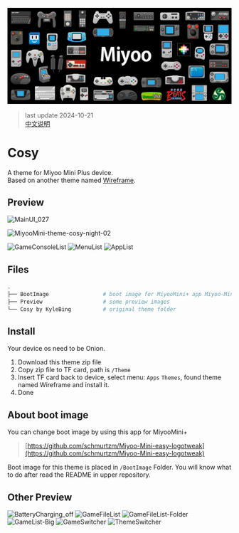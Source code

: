 ![banner](./art/art-horizontal-3000h.png)


> last update 2024-10-21  
> [中文说明](./README_zh.md)

# Cosy

A theme for Miyoo Mini Plus device.  
Based on another theme named [Wireframe](https://github.com/KyleBing/onion-theme-wireframe).


## Preview

![MainUI_027](https://github.com/user-attachments/assets/22d4353a-6533-4481-9d7c-d01f64f12e72)

![MiyooMini-theme-cosy-night-02](https://github.com/user-attachments/assets/5fbc8b10-8975-4b47-a45c-847de0851132)



![GameConsoleList](https://github.com/user-attachments/assets/863e5c0e-ddef-4ee1-a311-5088be3c5f4d)
![MenuList](https://github.com/user-attachments/assets/e4734369-74e6-456b-a730-752159ccc6e0)
![AppList](https://github.com/user-attachments/assets/50dc910f-86dc-4c7b-bca8-f9fccadaa872)




## Files

```bash
.
├── BootImage                 # boot image for MiyooMini+ app Miyoo-Mini-easy-logotweak to use, can change MiyooMini+'s boot image
├── Preview                   # some preview images
└── Cosy by KyleBing          # original theme folder

```

## Install

Your device os need to be Onion.

1. Download this theme zip file
2. Copy zip file to TF card, path is `/Theme`
3. Insert TF card back to device, select menu: `Apps` `Themes`, found theme named Wireframe and install it.
4. Done


## About boot image

You can change boot image by using this app for MiyooMini+

> [https://github.com/schmurtzm/Miyoo-Mini-easy-logotweak](https://github.com/schmurtzm/Miyoo-Mini-easy-logotweak)

Boot image for this theme is placed in `/BootImage` Folder. You will know what to do after read the README in upper repository.

## Other Preview

![BatteryCharging_off](https://github.com/user-attachments/assets/88f0ee87-dfed-4a6f-ba32-5c5e08396e31)
![GameFileList](https://github.com/user-attachments/assets/e4073f86-e3cc-42a5-b1e8-0fac8a6c3f29)
![GameFileList-Folder](https://github.com/user-attachments/assets/cbdb2a10-73e7-407f-8729-1bb5708b580a)
![GameList-Big](https://github.com/user-attachments/assets/eca62490-9b07-4fed-a1f6-b84f91181fda)
![GameSwitcher](https://github.com/user-attachments/assets/a28561a7-d8b0-44d4-b4e2-c1bec157b987)
![ThemeSwitcher](https://github.com/user-attachments/assets/8f42fc4e-19af-495e-8383-d0e1984fc6a3)

